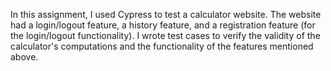 In this assignment, I used Cypress to test a calculator website. The website had a login/logout feature, a history feature, and a registration feature (for the login/logout functionality). I wrote test cases to verify the validity of the calculator's computations and the functionality of the features mentioned above.
